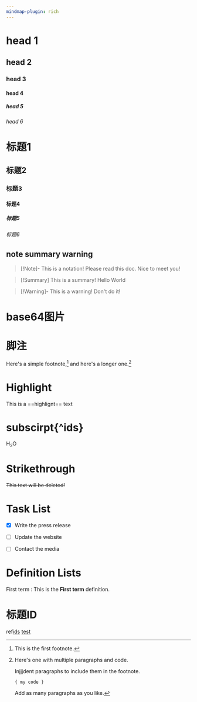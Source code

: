```yaml
---
mindmap-plugin: rich
---
```

# head 1
## head 2
### head 3
#### head 4
##### head 5
###### head 6

# 标题1
## 标题2
### 标题3
#### 标题4
##### 标题5
###### 标题6  


## note summary warning
>[!Note]- This is a notation!
>Please read this doc.
>Nice to meet you!

>[!Summary] This is a summary!
Hello World

>[!Warning]- This is a warning!
>Don't do it!



# base64图片



# 脚注
Here's a simple footnote,[^1] and here's a longer one.[^bignote]


[^bignote]: Here's one with multiple paragraphs and code.

	Injjjdent paragraphs to include them in the footnote.
	
	`{ my code }`
	
	Add as many paragraphs as you like.

[^1]: This is the first footnote.


# Highlight
This is a ==highlignt== text 


# subscirpt{^ids}
H<sub>2</sub>O


# Strikethrough
~~This text will be deleted!~~


# Task List
- [x] Write the press release
- [ ] Update the website
- [ ] Contact the media


# Definition Lists
First term
: This is the **First term** definition.

# 标题ID
ref[ids](TestPage.md#Highlight)
[test](TestPage.md#ids)


